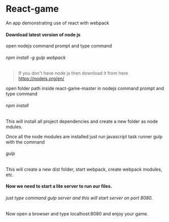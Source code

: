# React-game
An app demonstrating use of react with webpack

#### Download latest version of node js
open nodejs command prompt and type command  
###### npm install -g gulp webpack

> If you don't have node js then download it from here https://nodejs.org/en/

open folder path inside react-game-master in nodejs command prompt and type command
###### npm install
This will install all project dependencies and create a new folder as node mdules.

Once all the node modules are installed just run javascript task runner gulp with the command
###### gulp
This will create a new dist folder, start webpack, create webpack modules, etc.

#### Now we need to start a lite server to run our files.
###### just type command gulp server and this will start server on port 8080.

Now open a browser and type localhost:8080 and enjoy your game.
